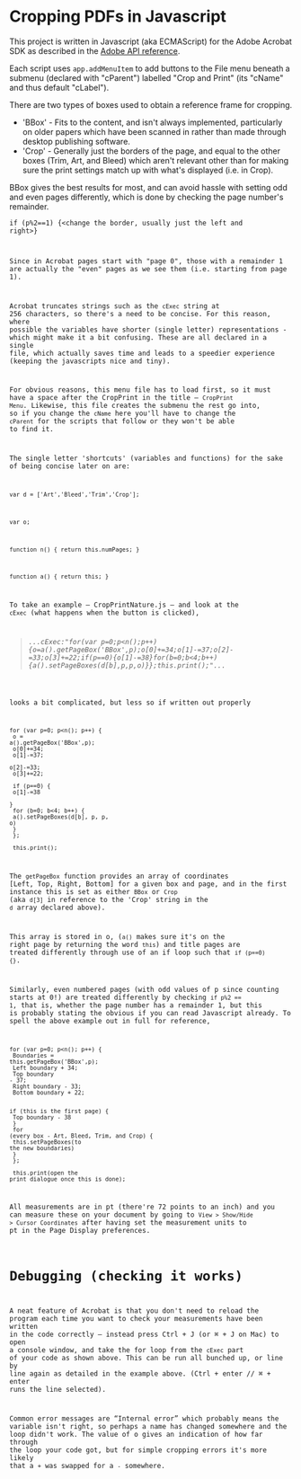 Cropping PDFs in Javascript
===================

This project is written in Javascript (aka ECMAScript) for the Adobe Acrobat SDK as described in the [Adobe API reference](http://www.adobe.com/content/dam/Adobe/en/devnet/acrobat/pdfs/js_api_reference.pdf).

Each script uses <code>app.addMenuItem</code> to add buttons to the File menu beneath a submenu (declared with "cParent") labelled "Crop and Print" (its "cName" and thus default "cLabel").

There are two types of boxes used to obtain a reference frame for cropping.
* 'BBox' - Fits to the content, and isn't always implemented, particularly on older papers which have been scanned in rather than made through desktop publishing software.
* 'Crop' - Generally just the borders of the page, and equal to the other boxes (Trim, Art, and Bleed) which aren't relevant other than for making sure the print settings match up with what's displayed (i.e. in Crop).

BBox gives the best results for most, and can avoid hassle with setting odd and even pages differently, which is done by checking the page number's remainder.

<code>if (p%2==1) {<change the border, usually just the left and right>}

Since in Acrobat pages start with "page 0", those with a remainder 1 are actually the "even" pages as we see them (i.e. starting from page 1).

Acrobat truncates strings such as the <code>cExec</code> string at 256 characters, so there's a need to be concise. For this reason, where possible the variables have shorter (single letter) representations - which might make it a bit confusing. These are all declared in a single file, which actually saves time and leads to a speedier experience (keeping the javascripts nice and tiny).

For obvious reasons, this menu file has to load first, so it must have a space after the CropPrint in the title — <code>CropPrint Menu</code>. Likewise, this file creates the submenu the rest go into, so if you change the <code>cName</code> here you'll have to change the <code>cParent</code> for the scripts that follow or they won't be able to find it.

The single letter 'shortcuts' (variables and functions) for the sake of being concise later on are:

<code>var d = ['Art','Bleed','Trim','Crop'];</code>

<code>var o;</code>

<code>function n() { return this.numPages; }</code>

<code>function a() { return this; }</code>

To take an example — CropPrintNature.js — and look at the <code>cExec</code> (what happens when the button is clicked),

<blockquote><i>...cExec:"for(var p=0;p&lt;n();p++){o=a().getPageBox('BBox',p);o[0]+=34;o[1]-=37;o[2]-=33;o[3]+=22;if(p==0){o[1]-=38}for(b=0;b&lt;4;b++){a().setPageBoxes(d[b],p,p,o)}};this.print();"...</i></blockquote>

looks a bit complicated, but less so if written out properly

<code>for (var p=0; p&lt;n(); p++) {<br />
o = a().getPageBox('BBox',p);<br />
o[0]+=34;<br />
o[1]-=37;<br />
o[2]-=33;<br />
o[3]+=22;<br /><br />
   if (p==0) {<br />
   o[1]-=38<br />
   }<br />
   for (b=0; b&lt;4; b++) {<br />
   a().setPageBoxes(d[b], p, p, o)<br />
   }<br />
};<br /><br />
this.print();</code>

The <code>getPageBox</code> function provides an array of coordinates [Left, Top, Right, Bottom] for a given box and page, and in the first instance this is set as either <code>BBox</code> or <code>Crop</code> (aka <code>d[3]</code> in reference to the 'Crop' string in the <code>d</code> array declared above).

This array is stored in o, (<code>a()</code> makes sure it's on the right page by returning the word <code>this</code>) and title pages are treated differently through use of an if loop such that <code>if (p==0) {<change coordinates again>}</code>.

Similarly, even numbered pages (with odd values of p since counting starts at 0!) are treated differently by checking <code>if p%2 == 1</code>, that is, whether the page number has a remainder 1, but this is probably stating the obvious if you can read Javascript already. To spell the above example out in full for reference,

<code>for (var p=0; p&lt;n(); p++) {<br />
Boundaries = this.getPageBox('BBox',p);<br />
Left boundary + 34;<br />
Top boundary - 37;<br />
Right boundary - 33;<br />
Bottom boundary + 22;<br /><br />
   if (this is the first page) {<br />
   Top boundary - 38<br />
   }<br />
   for (every box - Art, Bleed, Trim, and Crop) {<br />
   this.setPageBoxes(to the new boundaries)<br />
   }<br />
};<br /><br />
this.print(open the print dialogue once this is done);</code>

All measurements are in pt (there're 72 points to an inch) and you can measure these on your document by going to <code>View > Show/Hide > Cursor Coordinates</code> after having set the measurement units to pt in the Page Display preferences.

Debugging (checking it works)
===================

A neat feature of Acrobat is that you don't need to reload the program each time you want to check your measurements have been written in the code correctly — instead press Ctrl + J (or ⌘ + J on Mac) to open a console window, and take the for loop from the <code>cExec</code> part of your code as shown above. This can be run all bunched up, or line by line again as detailed in the example above. (Ctrl + enter // ⌘ + enter runs the line selected).

Common error messages are “Internal error” which probably means the variable isn't right, so perhaps a name has changed somewhere and the loop didn't work. The value of o gives an indication of how far through the loop your code got, but for simple cropping errors it's more likely that a <code>+</code> was swapped for a <code>-</code> somewhere.
